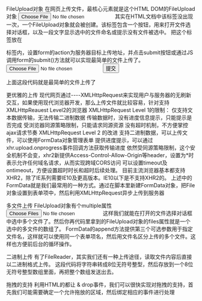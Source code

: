 FileUpload对象
在网页上传文件，最核心元素就是这个HTML DOM的FileUpload对象
	<input type="file">
其实在HTML文档中该标签没出现一次，一个FileUpload对象就会被创建。该标签包含一个按钮，用来打开文件选择对话框，以及一段文字显示选中的文件命名或提示没有文件被选中。
把这个标签放在<form>标签内，设置form的action为服务器目标上传地址，并点击submit按钮或通过JS调用form的submit()方法就可以实现最简单的文件上传了。
	<form id="uploadForm" method="post" action="upload.php" enctype="multipart/form-data>">
		<input type="file" id = "myFile" name = "file" />
		<input type="submit" value="提交" />
	</form>
上面这段代码就是最简单的文件上传了

更优雅的上传
现代网页通过----XMLHttpRequest来实现用户与服务器的无刷新交互，如果使用现代浏览器开发，那么上传文件就比较容易，针对支持XMLHttpReauest Level2的浏览器
XMLHttpRequest Level 1的限制：
	仅支持文本数据传输，无法传输二进制数据
	传输数据时，没有进度信息提示，只能提示是否完成
	受浏览器同源策略限制，只能请求同源资源
	没有超时机制，不方便掌控ajax请求节奏
XMLHttpRequest Level 2 的改进
	支持二进制数据，可以上传文件，可以使用FormData对象管理表单
	提供进度提示，可以通过xhr.upload.onprogress事件回调方法获取传输进度
	依然受同源策略限制，这个安全机制不会变，xhr2新提供Access-Control-Allow-Origin等header，设置为*时表示允许任何域名请求，从而实现跨域CORS访问
	可以设置timeout及ontimeout，方便设置超时时长和超时后续处理。
目前主流浏览器基本都支持XHR2，除了IE系列需要IE10及更高版本。IE10以下是不支持XHR2的。
上述中的FormData就是我们最常用的一种方式。通过在脚本里新建FormData对象，把File对象设置到表单项中，然后利用XMLHttpRequest异步上传到服务器
	<script>
		var xhr = new XMLHttpRequest();
		var formdata = new FormData();
		var fileInput = document.getElementById("myFile");
		var file = fileInput.files[0];

		formData.append('myFile', file);
		xhr.open('POST','/upload.php');
		xhr.onload = function () {
			if (this.status === 200) {
				//对请求成功的处理
			}
		}
		xhr.send(formData);
		xhr = null;
	</script>
上面一段代码完成了最基本的上传功能，为了更好的用户体验，我们还需要上传进度和图片预览功能

上传进度
因为是XNLHttpRequest Level 2，所以很容易就可以支持对上传进度的监听。chrome的developer tools的console里new一个XHR对象，调用点运算符就可以看到智能提示出来一个onprogress事件监听器，那是不是我们只要绑定XHR对象的progress事件就可以了呢？
但是XHR对象的直属progress事件并不是用来监听上传资源的进度的，XHR对象还有一个属性upload，它返回一个XMLHttpRequestUpload对象，这个对象拥有下列方法：
	onloadstart
	onprogress
	onabort
	onerror
	onload
	ontimeout
	onloadend
这些方法在XHR对象中都存在同名版本，区别是后者用于加载资源时，而前者用于资源上传时。其中onprogress事件回调方法可用于跟踪资源上传的进度，它的event参数对象包含两个重要的属性loaded和total。分别代表当前已上传的字节数（number of bytes）和文件的总字节数。比如我们可以这样计算进度百分比：
	xhr.upload.onprogress = function (event) {
		if (event.lengthCompultable) {
			var percentComplete = (event.load / event.total) * 100;
			//对进度进行处理
		}
	}
其中事件的lengthComplutable属性代表文件总大小是否可知。如果lengthComputable属性是false，那么意味着总字节数是未知并且total的值为零。
如果是现代浏览器，可以直接配合HTML5提供的元素使用，方法快捷的显示进度条。
<progress id = "myProgress" value = "50" max = "100"></progress>
其value属性绑定上面代码中的percentComplete的值即可。再进一步我们还可以对<progress>的样式统一调整，实现优雅降级方案。

图片预览
普通青年的图片预览方式是待文件上传成功后，后台返回上传文件的url，然后把预览图片的img元素的src指向该url。这其实达不到预览的效果和目的。
使用H5的FileReader API
	<script>
		function handleImageFile (file) {
			var previewArea = document.getElementById('previewArea');
			var img = document.createElement('img');
			var fileInput = document.getElementById("myFile");
			var file = fileInput.files[0];
			img.file = file;
			previewArea.appendChild(img);

			var reader = new FileReader();
			reader.onload = (function(aImg) {
				return function (e) {
					aImg.src = e.target.result;
				}
			})(img);
			reader.readAsDataURL(file);
		}
	</script>
这里我们使用FileReader来处理图片的异步加载。在创建的FileReader对象之后，我们建立了onload函数，然后调用readerAsDataURL()开始在后台进行读取操作，当图像文件加载后，转换成一个data:URL,并传递到onload回调函数中设置给img的src。
另外我们还可以通过使用对象URL来实现预览
	<script>
		var img = document.createElement("img");
		img.src = window.URL.createObjectURL(file);
		img.onload = function () {
			//明确地通过调用释放
			window.URL.revokeObjectURL(this.src);
		}
		previewArea.appendChild(img);
	</script>

多文件上传
FileUpload对象有个multiple属性
<input id = "myFile" type = "file" multiple />
这样我们就能在打开的文件选择对话框中选中多个文件了。然后你再代码里拿到的FileUpload对象的files属性就是一个选中的多文件的数组了。
	<script>
		var fileInput = document.getElementById("myFile");
		var files = fileInput.files;
		var formData = new FormData();
		for (var i = 0; i < files.length; i++) {
			var file = files[i];
			formData.append('files[]', file, file.name);
		}
	</script>
FormData的append方法提供第三个可选参数用于指定文件名，这样就可以使用同一个表单项名，然后用文件名区分上传的多个文件。这样也方便前后台的循环操作。

二进制上传
有了FileReader，其实我们还有一种上传途径，读取文件内容后直接以二进制格式上传。
	<script>
		var reader = new FileReader();
		reader.onload = function() {
			xhr.sendAsBinary(this.result);
		}
		//把从input里读取的文件内容，放到FileReader的result字段里
		reader.readAsBinaryString(file);
		//不过chrome已经把XMLHttpRequest的sendAsBinar方法移除了，所以以后可能得自行实现一个
		XMLHttpRequest.prototype.senfAsBinary = function (text) {
			var data = new ArrayBuffer(text.length);
			var ui8a = new Uint8Array(data,0);
			for (var i = 0; i < text.length; i++) {
				ui8a[i] = (text.charCodeAt(i) & 0xff);
			}
			this.send(ui8a);
		}
	</script>
这段代码将字符串转成8位无符号整型，然后存放到一个8位无符号整型数组里面，再把整个数组发送出去。

拖拽的支持
利用HTML的都让 & drop事件，我们可以很快实现对拖拽的支持，首先我们可能需要确定一个允许拖放的区域，然后绑定相应的事件进行处理
	<script>
		var dropArea;

		dropArea = document.getElementById("dropArea");
		dropArea.addEventListener("dragenter", handleDragenter, false);
		dropArea.addEventListener("dragover", handDragover, false);
		dropArea.addEventListener("drop", handleDrop, false);
		//阻止dragenter和dragover的默认行为，这样才能使drop事件被触发
		function handleDragenter (e) {
			e.stopPropagation();
			e.preventDefault();
		}

		function handleDragover (e) {
			e.stopPropagation();
			e.preventDefault();
		}

		function handleDrop (e) {
			e.stopPropagation();
			e.preventDefault();

			var dt = e.dataTransfer;
			var files = dt.files;

			// handle files ...
		}
	</script>
这里可以把通过事件对象的dataTransfer拿到的files数组和之前相同处理，以实际预览上传等功能。有了这些事件回调，我们也可以在不同的事件给我们UI元素添加不同的class来实现更好交互效果。

IE10以下的浏览器如何实现无刷新上传
借用iframe
现代浏览器中我们可以用XMLHttpRequest Level 2来支持二进制数据，异步文件上传，并且动态创建FormData。而低版本的IE里的XMLHttpRequest是Level 1。所以我们通过XHR异步向服务器发上传请求的路走不通了。只能用form的submit。
form的submit会导致页面刷新。我们不能让form的submit不刷新整个页面，可以利用iframe。把form的target指定到一个看不见的iframe，那么返回的数据就会被这个iframe接受，于是乎就只有这个iframe会刷新。
	<script type="text/javascript">
		window.__iframeCount = 0;
		var hiddenframe = document.createElement("iframe");
		var frameName = "upload-iframe" + ++window.__iframeCount;
		hiddenframe.name = frameName;
		hiddenframe.id = frameName;
		hiddenframe.setAttribute("style","width:0;height:0;dispaly:none");
		document.body.appendChild(hiddenframe);

		var form = document.getElementById("myForm");
		form.target = frameName;

		//然后响应iframe的onload事件，获取response
		hiddenframe,onload = function () {
			//获取iframe的内容，即服务器返回的数据
			var resData = this.contentDocument.body.textContent || this.contentWindow.document.body.textContent;
			//处理数据

			//删除iframe
			setTimeout(function () {
				var _frame = document.getElementById(frameName);
				_frame.parentNode.removeChild(_frame);
			},100);
		}
	</script>
iframe的实现大致如此，但是如果文件上传的地址与当前页面不在同一个域下就会出现跨域问题。导致iframe的onload回到里的访问服务返回的数据失败。
这时我们再祭出JSONP这把利剑，来解决跨域问题。首先在上传之前注册一个全局的函数，把函数名发给服务器。服务器需要配合在response里让浏览器直接调用这个函数。
	<script type="text/javascript">
	//生成全局函数名，避免冲突
		var CALLBACK_NAME = 'CALLBACK_NAME';
		var genCallbackName = (function () {
			var i = 0;
			return function () {
				return CALLBACK_NAME + ++i;
			}
		})();

		var curCallbackName = genCallbackName();
		window[curCallbackName] = function (res) {
			//处理response...

			//删除iframe
			var _frame = document.getElementById(frameName);
			_frame.parentNode.removeChild(_frame);
			//删除全局函数本身
			window[curCallbackName] = undefined;
		}
		//如果已有其他参数，这里需要判断一下，改为拼接&callback=
		form.action = form.action + '?callback=' + curCallbackName;
	</script>
